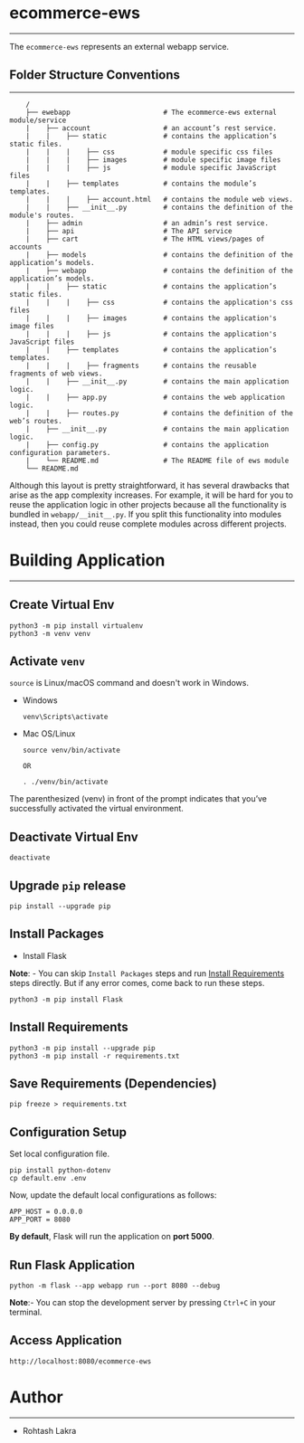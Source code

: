 # ecommerce-ews

---

The ```ecommerce-ews``` represents an external webapp service.

## Folder Structure Conventions

---

```
    /
    ├── ewebapp                       # The ecommerce-ews external module/service
    |    ├── account                  # an account’s rest service.
    |    |    ├── static              # contains the application’s static files.
    |    |    |    ├── css            # module specific css files
    |    |    |    ├── images         # module specific image files
    |    |    |    ├── js             # module specific JavaScript files
    |    |    ├── templates           # contains the module’s templates.
    |    |    |    ├── account.html   # contains the module web views.
    |    |    ├── __init__.py         # contains the definition of the module's routes.
    |    ├── admin                    # an admin’s rest service.
    |    ├── api                      # The API service
    |    ├── cart                     # The HTML views/pages of accounts
    |    ├── models                   # contains the definition of the application’s models.
    |    ├── webapp                   # contains the definition of the application’s models.
    |    |    ├── static              # contains the application’s static files.
    |    |    |    ├── css            # contains the application's css files
    |    |    |    ├── images         # contains the application's image files
    |    |    |    ├── js             # contains the application's JavaScript files
    |    |    ├── templates           # contains the application’s templates.
    |    |    |    ├── fragments      # contains the reusable fragments of web views.
    |    |    ├── __init__.py         # contains the main application logic.
    |    |    ├── app.py              # contains the web application logic.
    |    |    ├── routes.py           # contains the definition of the web’s routes.
    |    ├── __init__.py              # contains the main application logic.
    |    ├── config.py                # contains the application configuration parameters.
    |    └── README.md                # The README file of ews module
    └── README.md    
```


Although this layout is pretty straightforward, it has several drawbacks that arise as the app complexity increases. 
For example, it will be hard for you to reuse the application logic in other projects because all the functionality is 
bundled in ```webapp/__init__.py```. If you split this functionality into modules instead, then you could reuse complete modules 
across different projects.



# Building Application

---

## Create Virtual Env
```shell
python3 -m pip install virtualenv
python3 -m venv venv
```

## Activate ```venv```

```source``` is Linux/macOS command and doesn't work in Windows.

- Windows

    ```shell
    venv\Scripts\activate
    ```

- Mac OS/Linux

    ```shell
    source venv/bin/activate
  
  OR
  
    . ./venv/bin/activate
    ```

The parenthesized (venv) in front of the prompt indicates that you’ve successfully activated the virtual environment.

## Deactivate Virtual Env
```shell
deactivate
```

## Upgrade ```pip``` release

```shell
pip install --upgrade pip
```

## Install Packages

- Install Flask

**Note**: - You can skip ```Install Packages``` steps and run [Install Requirements](./Install_Requirements) steps directly. But if any error comes, come back to run these steps.

```shell
python3 -m pip install Flask
```


## Install Requirements

```shell
python3 -m pip install --upgrade pip
python3 -m pip install -r requirements.txt
```



## Save Requirements (Dependencies)
```shell
pip freeze > requirements.txt
```


## Configuration Setup

Set local configuration file.

```shell
pip install python-dotenv
cp default.env .env
```

Now, update the default local configurations as follows:

```text
APP_HOST = 0.0.0.0
APP_PORT = 8080
```

**By default**, Flask will run the application on **port 5000**.

## Run Flask Application

```shell
python -m flask --app webapp run --port 8080 --debug
```

**Note**:- You can stop the development server by pressing ```Ctrl+C``` in your terminal.


## Access Application
```shell
http://localhost:8080/ecommerce-ews
```


# Author

---

- Rohtash Lakra
